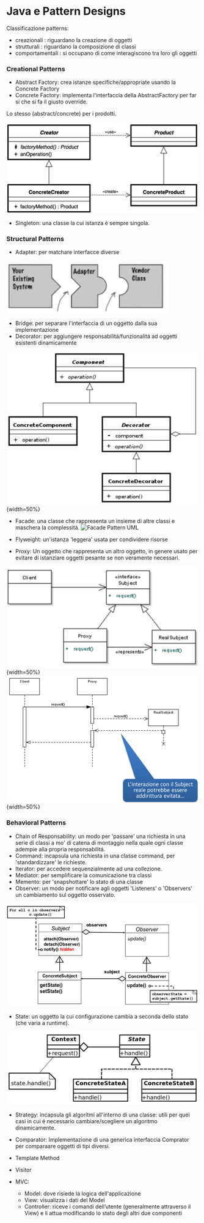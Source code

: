 # Java e Pattern Designs 

Classificazione patterns: 

- creazionali : riguardano la creazione di oggetti
- strutturali : riguardano la composizione di classi
- comportamentali : si occupano di come interagiscono tra loro gli oggetti

### Creational Patterns 

- Abstract Factory: crea istanze specifiche/appropriate usando la Concrete Factory  
- Concrete Factory: implementa l'interfaccia della AbstractFactory per far si che si fa il giusto override. 

Lo stesso (abstract/concrete) per i prodotti. 

![](images/aab0ad5b4559fc21fb0f6b2a6ac9f4d2.png)

- Singleton:  una classe la cui istanza é sempre singola. 

### Structural Patterns 

- Adapter: per matchare interfacce diverse 

![adapter pattern](images/600317ac5f8e6982544a06458f2636f1.png)

- Bridge: per separare l'interfaccia di un oggetto dalla sua implementazione
- Decorator: per aggiungere responsabilitá/funzionalitá ad oggetti esistenti dinamicamente 

![](images/4e680976401fcdb6beddf61e0ca14c17.png){width=50%}

- Facade: una classe che rappresenta un insieme di altre classi e maschera la complessitá.
 ![Facade Pattern UML](https://www.javatpoint.com/images/designpattern/facadeuml.jpg)

- Flyweight: un'istanza 'leggera' usata per condividere risorse
- Proxy: Un oggetto che rappresenta un altro oggetto, in genere usato per evitare di istanziare oggetti pesante se non veramente necessari.

![](images/fc5d49e203cbe2e1458522aa6abdb794.png){width=50%}
![](images/7b2c30989300f431f55230e65a581cef.png){width=50%}

### Behavioral Patterns 

- Chain of Responsability: un modo per 'passare' una richiesta in una serie di classi a mo' di catena di montaggio nella quale ogni classe adempie alla propria responsabilitá.
- Command: incapsula una richiesta in una classe command, per 'standardizzare' le richieste.
- Iterator: per accedere sequenzialmente ad una collezione. 
- Mediator: per semplificare la comunicazione tra classi 
- Memento: per 'snapshottare' lo stato di una classe
- Observer: un modo per notificare agli oggetti 'Listeners' o 'Observers' un cambiamento sul oggetto osservato. 

![](images/e4545b61e6282aafc830bd4bddeb8c67.png)

- State: un oggetto la cui configurazione cambia a seconda dello stato (che varia a runtime).

![](images/cf25a0bcd2e46d85a8a77089bef8c78f.png)

- Strategy: incapsula gli algoritmi all'interno di una classe: utili per quei casi in cui é necessario cambiare/scegliere un algoritmo dinamicamente. 

- Comparator: Implementazione di una generica interfaccia Comprator per comparaare oggetti di tipi diversi. 

- Template Method
- Visitor
- MVC: 
	- Model: dove risiede la logica dell'applicazione 
	- View: visualizza i dati del Model 
	- Controller: riceve i comandi dell’utente (generalmente attraverso il View) e li attua modificando lo stato degli altri due componenti

